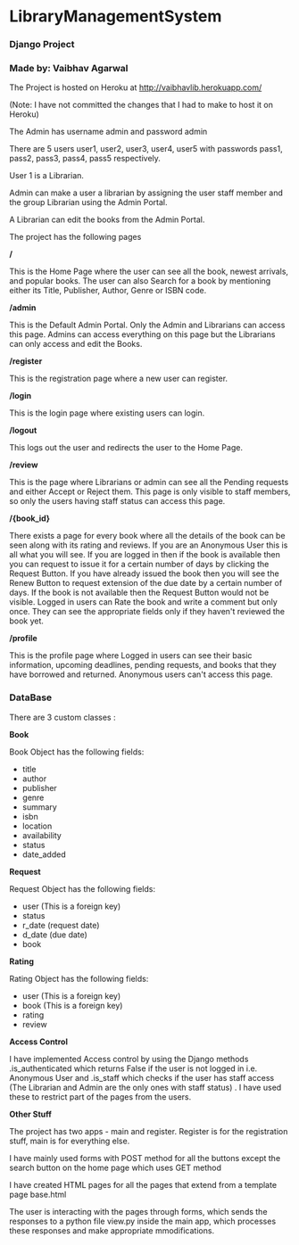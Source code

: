 # LibraryManagementSystem

### Django Project

### Made by: Vaibhav Agarwal

The Project is hosted on Heroku at http://vaibhavlib.herokuapp.com/

(Note: I have not committed the changes that I had to make to host it on Heroku)

The Admin has username admin and password admin

There are 5 users user1, user2, user3, user4, user5 with passwords pass1, pass2, pass3, pass4, pass5 respectively.

User 1 is a Librarian.

Admin can make a user a librarian by assigning the user staff member and the group Librarian using the Admin Portal.

A Librarian can edit the books from the Admin Portal.

The project has the following pages

**/**

This is the Home Page where the user can see all the book, newest arrivals, and popular books. The user can also 
Search for a book by mentioning either its Title, Publisher, Author, Genre or ISBN code.

**/admin**

This is the Default Admin Portal. Only the Admin and Librarians can access this page. Admins can access everything on
this page but the Librarians can only access and edit the Books.

**/register**

This is the registration page where a new user can register.

**/login**

This is the login page where existing users can login.

**/logout**

This logs out the user and redirects the user to the Home Page.

**/review**

This is the page where Librarians or admin can see all the Pending requests and either Accept or Reject them.
This page is only visible to staff members, so only the users having staff status can access this page.

**/{book_id}**

There exists a page for every book where all the details of the book can be seen along with its rating and reviews.
If you are an Anonymous User this is all what you will see. If you are logged in then if the book is available then 
you can request to issue it for a certain number of days by clicking the Request Button. If you have already issued
the book then you will see the Renew Button to request extension of the due date by a certain number of days. If the book 
is not available then the Request Button would not be visible. Logged in users can Rate the book and write a comment but only once.
They can see the appropriate fields only if they haven't reviewed the book yet.

**/profile**

This is the profile page where Logged in users can see their basic information, upcoming deadlines, pending requests, 
and books that they have borrowed and returned. Anonymous users can't access this page.

### **DataBase**

There are 3 custom classes :

**Book**

Book Object has the following fields:
* title
* author
* publisher
* genre
* summary
* isbn
* location
* availability
* status
* date_added


**Request**

Request Object has the following fields:
* user (This is a foreign key)
* status
* r_date (request date)
* d_date (due date)
* book

**Rating**

Rating Object has the following fields:
* user (This is a foreign key)
* book (This is a foreign key)
* rating
* review

**Access Control**

I have implemented Access control by using the Django methods .is_authenticated which returns False if the user is not logged in i.e. Anonymous User
and .is_staff which checks if the user has staff access (The Librarian and Admin are the only ones with staff status) . I have used these to restrict part of the pages from the users.

**Other Stuff**

The project has two apps - main and register. Register is for the registration stuff, main is for everything else.

I have mainly used forms with POST method for all the buttons except the search button on the home page which uses GET method

I have created HTML pages for all the pages that extend from a template page base.html

The user is interacting with the pages through forms, which sends the responses to a python file view.py inside the main app, which processes these responses and make
 appropriate mmodifications.

